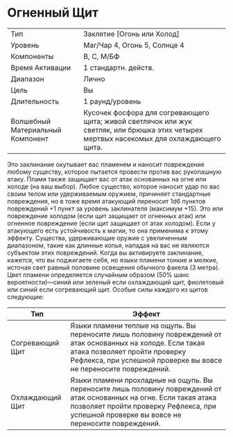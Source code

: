 
# Огненный Щит

|                                  |                                                                                                                                          |
| -------------------------------- | ---------------------------------------------------------------------------------------------------------------------------------------- |
| Тип                              | Заклятие [Огонь или Холод]                                                                                                               |
| Уровень                          | Маг/Чар 4, Огонь 5, Солнце 4                                                                                                             |
| Компоненты                       | В, С, М/БФ                                                                                                                               |
| Время Активации                  | 1 стандартн. действ.                                                                                                                     |
| Диапазон                         | Лично                                                                                                                                    |
| Цель                             | Вы                                                                                                                                       |
| Длительность                     | 1 раунд/уровень                                                                                                                          |
| Волшебный Материальный Компонент | Кусочек фосфора для согревающего щита; живой светлячок или жук светляк, или брюшка этих четырех мертвых насекомых для охлаждающего щита. |

Это заклинание окутывает вас пламенем и наносит повреждение любому существу, которое пытается провести против вас рукопашную атаку. Пламя также защищает вас от атак основанных на огне или холоде (на ваш выбор). Любое существо, которое наносит удар по вас своим телом или удерживаемым оружием, причиняет стандартные повреждения, но в тоже время атакующий переносит 1d6 пунктов повреждений +1 пункт за уровень заклинателя (максимум +15). Это или повреждение холодом (если щит защищает от огненных атак) или огненное повреждение (если щит защищает от атак холодом). Если у атакующего есть устойчивость к магии, то она применима к этому эффекту. Существа, удерживающие оружие с увеличенным диапазоном, такие как длинные копья, нападая на вас не являются субъектом этих повреждений. Когда вы активируете заклинание, кажется, что вы поджигаете себя, но языки пламени тонкие и мелкие, источая свет равный половине освещения обычного факела (3 метра). Цвет пламени определяется случайным образом (50% шанс вероятности)—синий или зеленый если охлаждающий щит, фиолетовый или синий если согревающий щит. Особые силы каждого из щитов следующие:

| Тип             | Эффект                                                                                                                                                                                                                |
| --------------- | --------------------------------------------------------------------------------------------------------------------------------------------------------------------------------------------------------------------- |
| Согревающий Щит | Языки пламени теплые на ощупь. Вы переносите лишь половину повреждений от атак основанных на холоде. Если такая атака позволяет пройти проверку Рефлекса, при успешной проверке вы вовсе не переносите повреждений.   |
| Охлаждающий Щит | Языки пламени прохладные на ощупь. Вы переносите лишь половину повреждений от атак основанных на огне. Если такая атака позволяет пройти проверку Рефлекса, при успешной проверке вы вовсе не переносите повреждений. | 